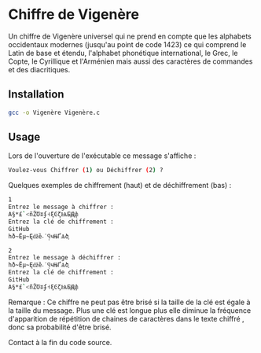 # Chiffre de Vigenère
Un chiffre de Vigenère universel qui ne prend en compte que les alphabets occidentaux modernes (jusqu'au point de code 1423) ce qui comprend le Latin de base et étendu, l'alphabet phonétique international, le Grec, le Copte, le Cyrillique et l'Arménien mais aussi des caractères de commandes et des diacritiques. 

## Installation

```zsh
gcc -o Vigenère Vigenère.c
```
## Usage
Lors de l'ouverture de l'exécutable ce message s'affiche :
```bash
Voulez-vous Chiffrer (1) ou Déchiffrer (2) ?
```
Quelques exemples de chiffrement (haut) et de déchiffrement (bas) :
```bash
1
Entrez le message à chiffrer : 
A§*£`<ñŽƱʬʄ˧ξϾζѨБԬփ     
Entrez la clé de chiffrement : 
GitHub
hð~Ëµ~Ęǆȅ˔˙̩ϥчЊҐѦծ֪
```
```bash
2
Entrez le message à déchiffrer : 
hð~Ëµ~Ęǆȅ˔˙̩ϥчЊҐѦծ֪
Entrez la clé de chiffrement : 
GitHub
A§*£`<ñŽƱʬʄ˧ξϾζѨБԬփ
```
Remarque : Ce chiffre ne peut pas être brisé si la taille de la clé est égale à la taille du message. Plus une clé est longue plus elle diminue la fréquence d'apparition de répétition de chaines de caractères dans le texte chiffré , donc sa probabilité d'être brisé. 

Contact à la fin du code source.


